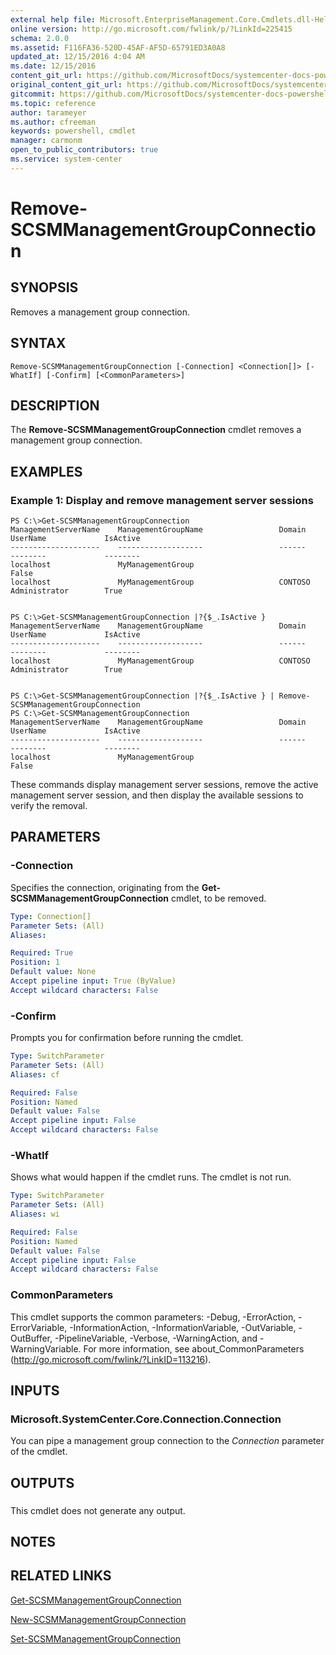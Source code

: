 ```yaml
---
external help file: Microsoft.EnterpriseManagement.Core.Cmdlets.dll-Help.xml
online version: http://go.microsoft.com/fwlink/p/?LinkId=225415
schema: 2.0.0
ms.assetid: F116FA36-520D-45AF-AF5D-65791ED3A0A8
updated_at: 12/15/2016 4:04 AM
ms.date: 12/15/2016
content_git_url: https://github.com/MicrosoftDocs/systemcenter-docs-powershell/blob/master/systemcenter-cmdlets/SystemCenter2016/ServiceManagerCore/vlatest/Remove-SCSMManagementGroupConnection.md
original_content_git_url: https://github.com/MicrosoftDocs/systemcenter-docs-powershell/blob/master/systemcenter-cmdlets/SystemCenter2016/ServiceManagerCore/vlatest/Remove-SCSMManagementGroupConnection.md
gitcommit: https://github.com/MicrosoftDocs/systemcenter-docs-powershell/blob/7df4508c7b907a214e6a8eca76037b06065ef078/systemcenter-cmdlets/SystemCenter2016/ServiceManagerCore/vlatest/Remove-SCSMManagementGroupConnection.md
ms.topic: reference
author: tarameyer
ms.author: cfreeman
keywords: powershell, cmdlet
manager: carmonm
open_to_public_contributors: true
ms.service: system-center
---
```


# Remove-SCSMManagementGroupConnection

## SYNOPSIS
Removes a management group connection.

## SYNTAX

```
Remove-SCSMManagementGroupConnection [-Connection] <Connection[]> [-WhatIf] [-Confirm] [<CommonParameters>]
```

## DESCRIPTION
The **Remove-SCSMManagementGroupConnection** cmdlet removes a management group connection.

## EXAMPLES

### Example 1: Display and remove management server sessions
```
PS C:\>Get-SCSMManagementGroupConnection
ManagementServerName    ManagementGroupName                 Domain          UserName             IsActive
--------------------    -------------------                 ------          --------             --------
localhost               MyManagementGroup                                                        False
localhost               MyManagementGroup                   CONTOSO         Administrator        True


PS C:\>Get-SCSMManagementGroupConnection |?{$_.IsActive }
ManagementServerName    ManagementGroupName                 Domain          UserName             IsActive
--------------------    -------------------                 ------          --------             --------
localhost               MyManagementGroup                   CONTOSO         Administrator        True


PS C:\>Get-SCSMManagementGroupConnection |?{$_.IsActive } | Remove-SCSMManagementGroupConnection
PS C:\>Get-SCSMManagementGroupConnection
ManagementServerName    ManagementGroupName                 Domain          UserName             IsActive
--------------------    -------------------                 ------          --------             --------
localhost               MyManagementGroup                                                        False
```

These commands display management server sessions, remove the active management server session, and then display the available sessions to verify the removal.

## PARAMETERS

### -Connection
Specifies the connection, originating from the **Get-SCSMManagementGroupConnection** cmdlet, to be removed.

```yaml
Type: Connection[]
Parameter Sets: (All)
Aliases: 

Required: True
Position: 1
Default value: None
Accept pipeline input: True (ByValue)
Accept wildcard characters: False
```

### -Confirm
Prompts you for confirmation before running the cmdlet.

```yaml
Type: SwitchParameter
Parameter Sets: (All)
Aliases: cf

Required: False
Position: Named
Default value: False
Accept pipeline input: False
Accept wildcard characters: False
```

### -WhatIf
Shows what would happen if the cmdlet runs.
The cmdlet is not run.

```yaml
Type: SwitchParameter
Parameter Sets: (All)
Aliases: wi

Required: False
Position: Named
Default value: False
Accept pipeline input: False
Accept wildcard characters: False
```

### CommonParameters
This cmdlet supports the common parameters: -Debug, -ErrorAction, -ErrorVariable, -InformationAction, -InformationVariable, -OutVariable, -OutBuffer, -PipelineVariable, -Verbose, -WarningAction, and -WarningVariable. For more information, see about_CommonParameters (http://go.microsoft.com/fwlink/?LinkID=113216).

## INPUTS

### Microsoft.SystemCenter.Core.Connection.Connection
You can pipe a management group connection to the *Connection* parameter of the cmdlet.

## OUTPUTS

###  
This cmdlet does not generate any output.

## NOTES

## RELATED LINKS

[Get-SCSMManagementGroupConnection](xref:SystemCenter2016/ServiceManagerCore/vlatest/Get-SCSMManagementGroupConnection.md)

[New-SCSMManagementGroupConnection](xref:SystemCenter2016/ServiceManagerCore/vlatest/New-SCSMManagementGroupConnection.md)

[Set-SCSMManagementGroupConnection](xref:SystemCenter2016/ServiceManagerCore/vlatest/Set-SCSMManagementGroupConnection.md)


